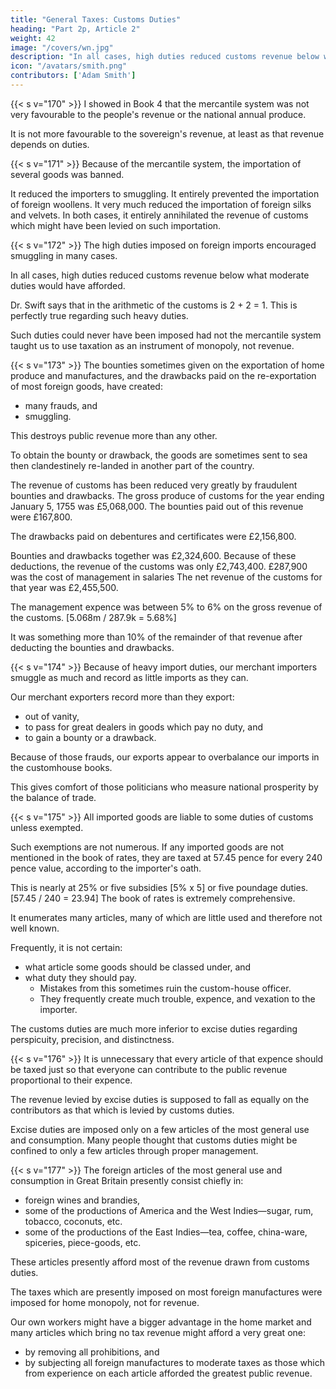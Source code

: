 ```yaml
---
title: "General Taxes: Customs Duties"
heading: "Part 2p, Article 2"
weight: 42
image: "/covers/wn.jpg"
description: "In all cases, high duties reduced customs revenue below what moderate duties would have afforded. The high duties imposed on foreign imports encouraged smuggling"
icon: "/avatars/smith.png"
contributors: ['Adam Smith']
---
```




{{< s v="170" >}} I showed in Book 4 that the mercantile system was not very favourable to the people's revenue or the national annual produce.

It is not more favourable to the sovereign's revenue, at least as that revenue depends on duties.

{{< s v="171" >}} Because of the mercantile system, the importation of several goods was banned.

It reduced the importers to smuggling.
It entirely prevented the importation of foreign woollens.
It very much reduced the importation of foreign silks and velvets.
In both cases, it entirely annihilated the revenue of customs which might have been levied on such importation.


{{< s v="172" >}} The high duties imposed on foreign imports encouraged smuggling in many cases.

In all cases, high duties reduced customs revenue below what moderate duties would have afforded.

Dr. Swift says that in the arithmetic of the customs is 2 + 2 = 1.
This is perfectly true regarding such heavy duties.

Such duties could never have been imposed had not the mercantile system taught us to use taxation as an instrument of monopoly, not revenue.


{{< s v="173" >}} The bounties sometimes given on the exportation of home produce and manufactures, and the drawbacks paid on the re-exportation of most foreign goods, have created:
- many frauds, and
- smuggling.

This destroys public revenue more than any other.

To obtain the bounty or drawback, the goods are sometimes sent to sea then clandestinely re-landed in another part of the country.

The revenue of customs has been reduced very greatly by fraudulent bounties and drawbacks.
The gross produce of customs for the year ending January 5, 1755 was £5,068,000.
The bounties paid out of this revenue were £167,800.

The drawbacks paid on debentures and certificates were £2,156,800.

Bounties and drawbacks together was £2,324,600.
Because of these deductions, the revenue of the customs was only £2,743,400.
£287,900 was the cost of management in salaries
The net revenue of the customs for that year was £2,455,500.

The management expence was between 5% to 6% on the gross revenue of the customs. [5.068m / 287.9k = 5.68%]

It was something more than 10% of the remainder of that revenue after deducting the bounties and drawbacks.


{{< s v="174" >}} Because of heavy import duties, our merchant importers smuggle as much and record as little imports as they can.

Our merchant exporters record more than they export:
- out of vanity,
- to pass for great dealers in goods which pay no duty, and
- to gain a bounty or a drawback.

Because of those frauds, our exports appear to overbalance our imports in the customhouse books.

This gives comfort of those politicians who measure national prosperity by the balance of trade.


{{< s v="175" >}} All imported goods are liable to some duties of customs unless exempted.

Such exemptions are not numerous.
If any imported goods are not mentioned in the book of rates, they are taxed at 57.45 pence for every 240 pence value, according to the importer's oath.

This is nearly at 25% or five subsidies [5% x 5] or five poundage duties. [57.45 / 240 = 23.94]
The book of rates is extremely comprehensive.

It enumerates many articles, many of which are little used and therefore not well known.

Frequently, it is not certain:
- what article some goods should be classed under, and
- what duty they should pay.
  - Mistakes from this sometimes ruin the custom-house officer.
  - They frequently create much trouble, expence, and vexation to the importer.

The customs duties are much more inferior to excise duties regarding perspicuity, precision, and distinctness.


{{< s v="176" >}} It is unnecessary that every article of that expence should be taxed just so that everyone can contribute to the public revenue proportional to their expence.

The revenue levied by excise duties is supposed to fall as equally on the contributors as that which is levied by customs duties.

Excise duties are imposed only on a few articles of the most general use and consumption.
Many people thought that customs duties might be confined to only a few articles through proper management.


{{< s v="177" >}} The foreign articles of the most general use and consumption in Great Britain presently consist chiefly in:
- foreign wines and brandies,
- some of the productions of America and the West Indies—sugar, rum, tobacco, coconuts, etc.
- some of the productions of the East Indies—tea, coffee, china-ware, spiceries, piece-goods, etc.

These articles presently afford most of the revenue drawn from customs duties.

The taxes which are presently imposed on most foreign manufactures were imposed for home monopoly, not for revenue.

Our own workers might have a bigger advantage in the home market and many articles which bring no tax revenue might afford a very great one:
- by removing all prohibitions, and
- by subjecting all foreign manufactures to moderate taxes as those which from experience on each article afforded the greatest public revenue.
